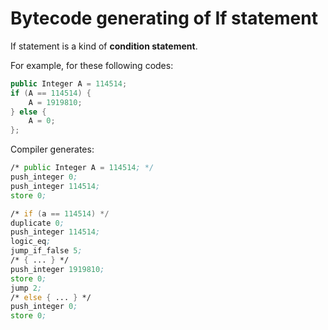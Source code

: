 # Bytecode generating of If statement

If statement is a kind of **condition statement**.

For example, for these following codes:
```c++
public Integer A = 114514;
if (A == 114514) {
    A = 1919810;
} else {
    A = 0;
};
```

Compiler generates:

```asm
/* public Integer A = 114514; */
push_integer 0;
push_integer 114514;
store 0;

/* if (a == 114514) */
duplicate 0;
push_integer 114514;
logic_eq;
jump_if_false 5;
/* { ... } */
push_integer 1919810;
store 0;
jump 2;
/* else { ... } */
push_integer 0;
store 0;
```